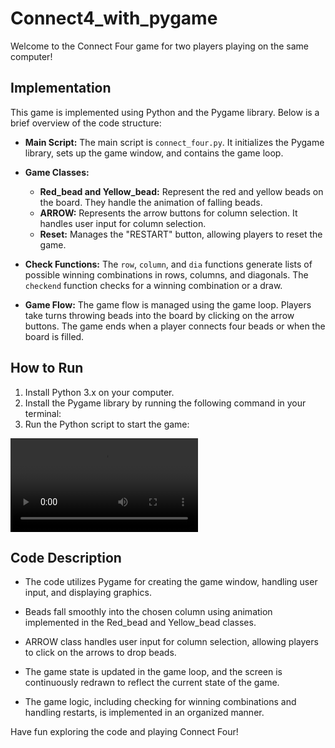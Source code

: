 # Connect4_with_pygame

Welcome to the Connect Four game for two players playing on the same computer!

## Implementation

This game is implemented using Python and the Pygame library. Below is a brief overview of the code structure:

- **Main Script:** The main script is `connect_four.py`. It initializes the Pygame library, sets up the game window, and contains the game loop.

- **Game Classes:**
  - **Red_bead and Yellow_bead:** Represent the red and yellow beads on the board. They handle the animation of falling beads.
  - **ARROW:** Represents the arrow buttons for column selection. It handles user input for column selection.
  - **Reset:** Manages the "RESTART" button, allowing players to reset the game.

- **Check Functions:** The `row`, `column`, and `dia` functions generate lists of possible winning combinations in rows, columns, and diagonals. The `checkend` function checks for a winning combination or a draw.

- **Game Flow:** The game flow is managed using the game loop. Players take turns throwing beads into the board by clicking on the arrow buttons. The game ends when a player connects four beads or when the board is filled.

## How to Run

1. Install Python 3.x on your computer.
2. Install the Pygame library by running the following command in your terminal:
3. Run the Python script to start the game:

![](./resources/game.mp4)
## Code Description

- The code utilizes Pygame for creating the game window, handling user input, and displaying graphics.

- Beads fall smoothly into the chosen column using animation implemented in the Red_bead and Yellow_bead classes.

- ARROW class handles user input for column selection, allowing players to click on the arrows to drop beads.

- The game state is updated in the game loop, and the screen is continuously redrawn to reflect the current state of the game.

- The game logic, including checking for winning combinations and handling restarts, is implemented in an organized manner.

Have fun exploring the code and playing Connect Four!
